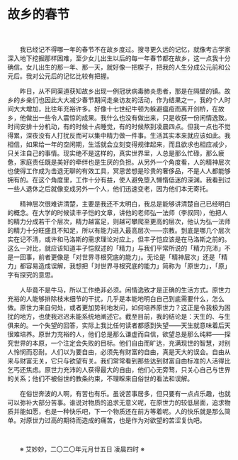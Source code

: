 # 故乡的春节

&emsp;&emsp;

&emsp;&emsp;我已经记不得哪一年的春节不在故乡度过。搜寻更久远的记忆，就像考古学家深入地下挖掘那样困难，至少女儿出生以后的每一年春节都在故乡，这一点我十分确信。女儿出生的那一年、那一天，就好像一把楔子，把我的人生分成公元前和公元后。我对公元后的记忆比较有把握。

&emsp;&emsp;昨日，从不同渠道获知故乡出现一例冠状病毒肺炎患者，那是在隔壁的镇。故乡的乡亲们也因此大大减少春节期间走亲访友的活动，作为结果之一，我的个人时间大大增加，比往年充裕许多。好像十七世纪牛顿为躲避瘟疫而离开剑桥，在故乡，他做出一些令人震惊的成果。我什么也没有做出来，只是收获一份闲情逸致。时间安排十分机动，有的时候十点睡觉，有的时候熬到凌晨四点。但我一点也不觉得累，深夜没有人打扰反而可以集中精力做一件事。生活其实本来就应该如此。我相信，如果给一年的空闲期，生活就会立刻变得规律起来，而且欲求也相应减少，只关注自己的事情。现实绝不是这样的，真实世界里，人总是那么忙碌，那么疲惫，家庭责任既是美好的牵绊也是生厌的负担。从另外一个角度看，人的精神层次也使得工作成为击退无聊的有效工具，冥思苦想是珍贵的奢侈品，不是人人都能够拥有的。在这个角度里，工作十分有益，使人避免堕入懒惰低迷的深渊。我看到过一些人退休之后就像变成另外一个人，他们迅速变老，因为他们本无寄托。

&emsp;&emsp;精神层次很难讲清楚，主要是我还不太明白，我总是能够讲清楚自己已经明白的概念。在大学的时候读丰子恺的文章，讲他的老师弘一法师（李叔同），他把人的精力分成若干个层次，精力越富足，则越可攀爬至更高的层次，他认为弘一法师的精力十分旺盛且不知足，所以有能力进入最高层次——宗教。到底是哪几个层次实在记不清，或许和马洛斯的需求理论对应上，但丰子恺应该是在马洛斯之前的。这么一对比，就应该知道丰子恺叙述的「精力」与我们平常所说的「精力充沛」不是一回事，前者更像是「对世界寻根究底的能力」。无论是「精神层次」还是「精力」都容易造成误解，我想把「对世界寻根究底的能力」简称为「原世力」，「原」字有探究的意思。

&emsp;&emsp;人毕竟不是牛马，所以工作绝非必须。闲情逸致才是正确的生活方式。原世力充裕的人能够排除枝末细节的干扰，几乎是本能地明白自己到底需要什么，怎么做。原世力来自何处，或者更加势利地发问，如何培养原世力？这正是令我极为困扰的地方，也使我迟迟未能系统地阐述它。截至目前，我的结论是：天生的、与生俱来的。一个失望的回答，实际上我比任何读者都感到失望——天生就意味着后天很难培养。原世力充裕的人，他们总是那么谦虚而自信，欲望总是那么纯粹——探究世界的本原，一个注定会失败的目标。他们自由而旷达，充满现世的智慧，对别人怜悯而忍耐。人们以为要自由，必须先有财富的自由，真是天大的误会。自由从来与财富无关，它只与欲望有关。我们常常看到那些达到财富自由标准的人活得比乞丐还焦虑。原世力充沛的人获得最大的自由，他们心无旁骛，只关心自己与世界的关系；他们不被俗世的教条约束，不理睬来自俗世的看法和误解。

&emsp;&emsp;在俗世奔波的人啊，有苦也有乐。虽说苦事居多，但只要有一点点乐趣，也就可以弥补大部分苦事。谁说对物质的追求无意义呢，在原世力的较低层面，追求物质并能如愿，也是一种快乐吧，下一个物质还在前方等着呢。人的快乐就是那么简单。对原世力过高的期待而造成的痛苦，也是作为对欲望的苦涩复仇吧。

&emsp;&emsp;

&emsp;&emsp;※ 艾妙妙，二〇二〇年元月廿五日 凌晨四时 ※